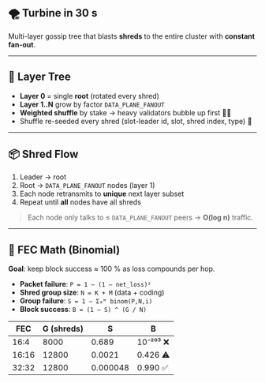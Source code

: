 ## 🌪️ Turbine in 30 s  
Multi-layer gossip tree that blasts **shreds** to the entire cluster with **constant fan-out**.

---

## 🧬 Layer Tree  
- **Layer 0** = single **root** (rotated every shred)  
- **Layer 1..N** grow by factor `DATA_PLANE_FANOUT`  
- **Weighted shuffle** by stake → heavy validators bubble up first 🏋️‍♂️  
- Shuffle re-seeded every shred (slot-leader id, slot, shred index, type) 🎲

---

## 📦 Shred Flow  
1. Leader → root  
2. Root → `DATA_PLANE_FANOUT` nodes (layer 1)  
3. Each node retransmits to **unique** next layer subset  
4. Repeat until **all** nodes have all shreds  

> Each node only talks to ≤ `DATA_PLANE_FANOUT` peers → **O(log n)** traffic.

---

## 🔢 FEC Math (Binomial)  
**Goal**: keep block success ≈ 100 % as loss compounds per hop.

- **Packet failure**: `P = 1 – (1 – net_loss)²`  
- **Shred group size**: `N = K + M` (data + coding)  
- **Group failure**: `S = 1 – Σ₀ᴹ binom(P,N,i)`  
- **Block success**: `B = (1 – S) ^ (G / N)`

| FEC | G (shreds) | S | B |
|---|---|---|---|
| 16:4 | 8000 | 0.689 | 10⁻²⁰³ ❌ |
| 16:16 | 12800 | 0.0021 | 0.426 ⚠️ |
| 32:32 | 12800 | 0.000048 | 0.990 ✅ |